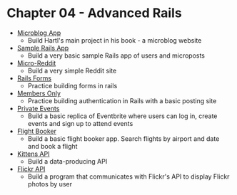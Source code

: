 # Chapter 04 - Advanced Rails

- [Microblog App](https://github.com/craftykate/odin-project/tree/master/Chapter_04-Advanced_Rails/microblog_rails)
    - Build Hartl's main project in his book - a microblog website
- [Sample Rails App](https://github.com/craftykate/odin-project/tree/master/Chapter_04-Advanced_Rails/sample_rails_app)
    - Build a very basic sample Rails app of users and microposts
- [Micro-Reddit](https://github.com/craftykate/odin-project/tree/master/Chapter_04-Advanced_Rails/micro-reddit)
    - Build a very simple Reddit site
- [Rails Forms](https://github.com/craftykate/odin-project/tree/master/Chapter_04-Advanced_Rails/forms)
    - Practice building forms in rails
- [Members Only](https://github.com/craftykate/odin-project/tree/master/Chapter_04-Advanced_Rails/members-only)
    - Practice building authentication in Rails with a basic posting site
- [Private Events](https://github.com/craftykate/odin-project/tree/master/Chapter_04-Advanced_Rails/private_events)
    - Build a basic replica of Eventbrite where users can log in, create events and sign up to attend events
- [Flight Booker](https://github.com/craftykate/odin-project/tree/master/Chapter_04-Advanced_Rails/flight-booker)
  - Build a basic flight booker app. Search flights by airport and date and book a flight
- [Kittens API](https://github.com/craftykate/odin-project/tree/master/Chapter_04-Advanced_Rails/kittens-api)
  - Build a data-producing API
- [Flickr API](https://github.com/craftykate/odin-project/tree/master/Chapter_04-Advanced_Rails/flickr-api)
  - Build a program that communicates with Flickr's API to display Flickr photos by user